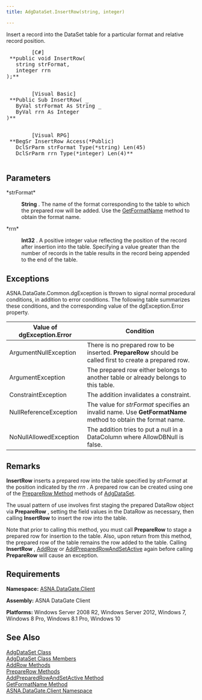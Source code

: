```yaml
---
title: AdgDataSet.InsertRow(string, integer)

---
```


Insert a record into the DataSet table for a particular format and relative record position.
<pre class="prettyprint">
        <span class="lang">[C#]</span>
 **public void InsertRow(
   string strFormat,
   integer rrn
);** 
      </pre>
<pre class="prettyprint">
        <span class="lang">[Visual Basic] </span>
 **Public Sub InsertRow( _
   ByVal strFormat As String _
   ByVal rrn As Integer
)** 
      </pre>
<pre class="prettyprint">
        <span class="lang">[Visual RPG]</span>
 **BegSr InsertRow Access(*Public)
   DclSrParm strFormat Type(*string) Len(45)
   DclSrParm rrn Type(*integer) Len(4)** 
      </pre>

## Parameters

<dl>
        <dt>
 *strFormat* 
        </dt>
        <dd>

**String** . The name of the format corresponding to the table to which the prepared row will be added. Use the [ GetFormatName](adg-dataset-class-get-format-name-method.html) method to obtain the format name.
</dd>
        <dt>
 *rrn* 
        </dt>
        <dd>

**Int32** . A positive integer value reflecting the position of the record after insertion into the table. Specifying a value greater than the number of records in the table results in the record being appended to the end of the table.
</dd>
</dl>

## Exceptions

ASNA.DataGate.Common.dgException is thrown to signal normal procedural conditions, in addition to error conditions. The following table summarizes these conditions, and the corresponding value of the dgException.Error property.
<br />



| Value of dgException.Error | Condition |
| ---- | ---- |
| ArgumentNullException | There is no prepared row to be inserted. **PrepareRow** should be called first to create a prepared row. |
| ArgumentException | The prepared row either belongs to another table or already belongs to this table. |
| ConstraintException | The addition invalidates a constraint. |
| NullReferenceException | The value for *strFormat* specifies an invalid name. Use **GetFormatName** method to obtain the format name. |
| NoNullAllowedException | The addition tries to put a null in a DataColumn where AllowDBNull is false. |



## Remarks

<span> **InsertRow** </span> inserts a prepared row into the table specified by *strFormat* at the position indicated by the *rrn* . A prepared row can be created using one of the [PrepareRow Method](adg-dataset-class-prepare-row-method-main.html) methods of [AdgDataSet](adg-dataset-class.html).

The usual pattern of use involves first staging the prepared DataRow object via **PrepareRow** , setting the field values in the DataRow as necessary, then calling **InsertRow** to insert the row into the table.

Note that prior to calling this method, you must call **PrepareRow** to stage a prepared row for insertion to the table. Also, upon return from this method, the prepared row of the table remains the row added to the table. Calling **InsertRow** , [AddRow](adg-dataset-class-add-row-methods.html) or [AddPreparedRowAndSetActive](adg-dataset-class-add-prepared-row-and-set-active-method.html) again before calling **PrepareRow** will cause an exception.
## Requirements

**Namespace:** [ASNA.DataGate.Client](datagate-client-namespace.html) 

**Assembly:** ASNA DataGate Client

**Platforms:** Windows Server 2008 R2, Windows Server 2012, Windows 7, Windows 8 Pro, Windows 8.1 Pro, Windows 10
## See Also


[AdgDataSet Class](adg-dataset-class.html)
      <br />
[AdgDataSet Class Members](adg-dataset-members.html)
      <br />
[AddRow Methods](adg-dataset-class-add-row-methods.html)
      <br />
[PrepareRow Methods](adg-dataset-class-prepare-row-method-main.html)
      <br />
      [AddPreparedRowAndSetActive 
					Method](adg-dataset-class-add-prepared-row-and-set-active-method.html)
      <br />
[GetFormatName Method](adg-dataset-class-get-format-name-method.html)
      <br />
[ASNA.DataGate.Client Namespace](datagate-client-namespace.html)

